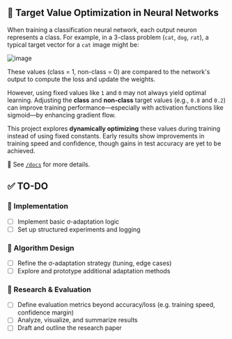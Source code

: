 ## 🎯 Target Value Optimization in Neural Networks

When training a classification neural network, each output neuron represents a class. For example, in a 3-class problem (`cat`, `dog`, `rat`), a typical target vector for a `cat` image might be:

![image](https://github.com/user-attachments/assets/a8c45295-7bd0-41dc-90fa-63855b123508)

These values (class = 1, non-class = 0) are compared to the network's output to compute the loss and update the weights.

However, using fixed values like `1` and `0` may not always yield optimal learning. Adjusting the **class** and **non-class** target values (e.g., `0.8` and `0.2`) can improve training performance—especially with activation functions like sigmoid—by enhancing gradient flow.

This project explores **dynamically optimizing** these values during training instead of using fixed constants. Early results show improvements in training speed and confidence, though gains in test accuracy are yet to be achieved.

📄 See [`/docs`](./docs) for more details.

## ✅ TO-DO

### 🧩 Implementation
- [ ] Implement basic σ-adaptation logic
- [ ] Set up structured experiments and logging

### 🧠 Algorithm Design
- [ ] Refine the σ-adaptation strategy (tuning, edge cases)
- [ ] Explore and prototype additional adaptation methods

### 🔬 Research & Evaluation
- [ ] Define evaluation metrics beyond accuracy/loss (e.g. training speed, confidence margin)
- [ ] Analyze, visualize, and summarize results
- [ ] Draft and outline the research paper
